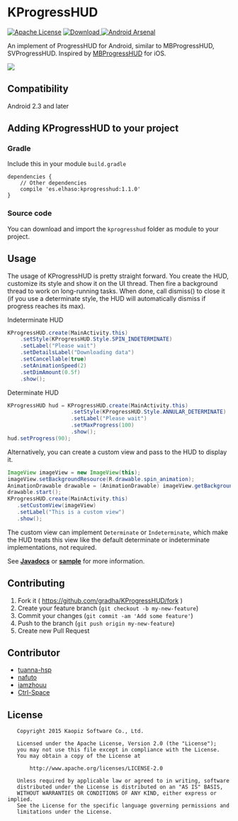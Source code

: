 # KProgressHUD
[![Apache License](https://img.shields.io/badge/license-Apache-blue.svg)](http://opensource.org/licenses/Apache-2.0)
[ ![Download](https://api.bintray.com/packages/gradha/KProgressHUD/KProgressHUD/images/download.svg) ](https://bintray.com/gradha/KProgressHUD/KProgressHUD/_latestVersion)
[![Android Arsenal](https://img.shields.io/badge/Android%20Arsenal-KProgressHUD-green.svg?style=true)](https://android-arsenal.com/details/1/2975)

An implement of ProgressHUD for Android, similar to MBProgressHUD, SVProgressHUD.
Inspired by [MBProgressHUD](https://github.com/jdg/MBProgressHUD) for iOS.

![](https://raw.githubusercontent.com/gradha/KProgressHUD/master/demo/screenshots/screencast.gif)

<!---
[![](https://raw.githubusercontent.com/gradha/KProgressHUD/master/demo/screenshoots/thumb01.png)](https://github.com/gradha/KProgressHUD/blob/master/demo/screenshoots/image01.png?raw=true)
[![](https://raw.githubusercontent.com/gradha/KProgressHUD/master/demo/screenshoots/thumb02.png)](https://github.com/gradha/KProgressHUD/blob/master/demo/screenshoots/image02.png?raw=true)
[![](https://raw.githubusercontent.com/gradha/KProgressHUD/master/demo/screenshoots/thumb03.png)](https://github.com/gradha/KProgressHUD/blob/master/demo/screenshoots/image03.png?raw=true)
[![](https://raw.githubusercontent.com/gradha/KProgressHUD/master/demo/screenshoots/thumb04.png)](https://github.com/gradha/KProgressHUD/blob/master/demo/screenshoots/image04.png?raw=true)
[![](https://raw.githubusercontent.com/gradha/KProgressHUD/master/demo/screenshoots/thumb05.png)](https://github.com/gradha/KProgressHUD/blob/master/demo/screenshoots/image05.png?raw=true)
[![](https://raw.githubusercontent.com/gradha/KProgressHUD/master/demo/screenshoots/thumb06.png)](https://github.com/gradha/KProgressHUD/blob/master/demo/screenshoots/image06.png?raw=true)
[![](https://raw.githubusercontent.com/gradha/KProgressHUD/master/demo/screenshoots/thumb07.png)](https://github.com/gradha/KProgressHUD/blob/master/demo/screenshoots/image07.png?raw=true)
[![](https://raw.githubusercontent.com/gradha/KProgressHUD/master/demo/screenshoots/thumb08.png)](https://github.com/gradha/KProgressHUD/blob/master/demo/screenshoots/image08.png?raw=true)
-->

## Compatibility

Android 2.3 and later

## Adding KProgressHUD to your project

### Gradle
Include this in your module `build.gradle`

```
dependencies {
    // Other dependencies
    compile 'es.elhaso:kprogresshud:1.1.0'
}
```

### Source code
You can download and import the `kprogresshud` folder as module to your project.

## Usage

The usage of KProgressHUD is pretty straight forward. You create the HUD, customize its style and show it on the UI thread. Then fire a background thread to work on long-running tasks. When done, call dismiss() to close it (if you use a determinate style, the HUD will automatically dismiss if progress reaches its max).

Indeterminate HUD
```java
KProgressHUD.create(MainActivity.this)
	.setStyle(KProgressHUD.Style.SPIN_INDETERMINATE)
	.setLabel("Please wait")
	.setDetailsLabel("Downloading data")
	.setCancellable(true)
	.setAnimationSpeed(2)
	.setDimAmount(0.5f)
	.show();
```

Determinate HUD
```java
KProgressHUD hud = KProgressHUD.create(MainActivity.this)
					.setStyle(KProgressHUD.Style.ANNULAR_DETERMINATE)
					.setLabel("Please wait")
					.setMaxProgress(100)
					.show();
hud.setProgress(90);
```

Alternatively, you can create a custom view and pass to the HUD to display it.
```java
ImageView imageView = new ImageView(this);
imageView.setBackgroundResource(R.drawable.spin_animation);
AnimationDrawable drawable = (AnimationDrawable) imageView.getBackground();
drawable.start();
KProgressHUD.create(MainActivity.this)
   .setCustomView(imageView)
   .setLabel("This is a custom view")
   .show();
```
The custom view can implement `Determinate` or `Indeterminate`, which make the HUD treats this view like the default determinate or indeterminate implementations, not required.

See [**Javadocs**](http://gradha.github.io/KProgressHUD/) or [**sample**](https://github.com/gradha/KProgressHUD/tree/master/demo/src/main) for more information.

## Contributing
1. Fork it ( https://github.com/gradha/KProgressHUD/fork )
2. Create your feature branch (`git checkout -b my-new-feature`)
3. Commit your changes (`git commit -am 'Add some feature'`)
4. Push to the branch (`git push origin my-new-feature`)
5. Create new Pull Request

## Contributor
* [tuanna-hsp](https://github.com/tuanna-hsp)
* [nafuto](https://github.com/nafuto)
* [iamzhouu](https://github.com/iamzhouu)
* [Ctrl-Space](https://github.com/Ctrl-Space)

## License
```
   Copyright 2015 Kaopiz Software Co., Ltd.

   Licensed under the Apache License, Version 2.0 (the "License");
   you may not use this file except in compliance with the License.
   You may obtain a copy of the License at

       http://www.apache.org/licenses/LICENSE-2.0

   Unless required by applicable law or agreed to in writing, software
   distributed under the License is distributed on an "AS IS" BASIS,
   WITHOUT WARRANTIES OR CONDITIONS OF ANY KIND, either express or implied.
   See the License for the specific language governing permissions and
   limitations under the License.
```
